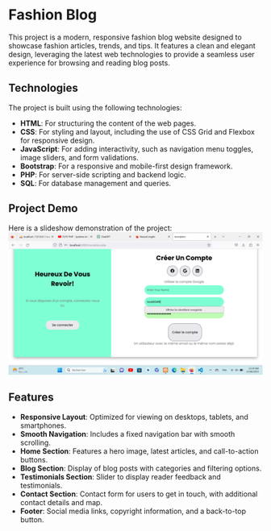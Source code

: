 # Fashion Blog

This project is a modern, responsive fashion blog website designed to showcase fashion articles, trends, and tips. It features a clean and elegant design, leveraging the latest web technologies to provide a seamless user experience for browsing and reading blog posts.

## Technologies

The project is built using the following technologies:

- **HTML**: For structuring the content of the web pages.
- **CSS**: For styling and layout, including the use of CSS Grid and Flexbox for responsive design.
- **JavaScript**: For adding interactivity, such as navigation menu toggles, image sliders, and form validations.
- **Bootstrap**: For a responsive and mobile-first design framework.
- **PHP**: For server-side scripting and backend logic.
- **SQL**: For database management and queries.

## Project Demo

Here is a slideshow demonstration of the project:
<img src="./2023-06-15.png">

## Features

- **Responsive Layout**: Optimized for viewing on desktops, tablets, and smartphones.
- **Smooth Navigation**: Includes a fixed navigation bar with smooth scrolling.
- **Home Section**: Features a hero image, latest articles, and call-to-action buttons.
- **Blog Section**: Display of blog posts with categories and filtering options.
- **Testimonials Section**: Slider to display reader feedback and testimonials.
- **Contact Section**: Contact form for users to get in touch, with additional contact details and map.
- **Footer**: Social media links, copyright information, and a back-to-top button.

